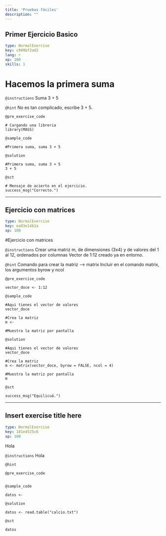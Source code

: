```yaml
---
title: 'Pruebas fáciles'
description: ""
---
```


## Primer Ejercicio Basico

```yaml
type: NormalExercise
key: c909bf2ad2
lang: r
xp: 100
skills: 1
```

# Hacemos la primera suma

`@instructions`
Suma 3 + 5

`@hint`
No es tan complicado, escribe 3 + 5.

`@pre_exercise_code`
```{r}
# Cargando una libreria
library(MASS)
```

`@sample_code`
```{r}
#Primera suma, suma 3 + 5
```

`@solution`
```{r}
#Primera suma, suma 3 + 5
3 + 5
```

`@sct`
```{r}
# Mensaje de acierto en el ejercicio.
success_msg("Correcto.")
```

---

## Ejercicio con matrices

```yaml
type: NormalExercise
key: ea83e14b1a
xp: 100
```

#Ejercicio con matrices

`@instructions`
Crear uma matriz m, de dimensiones (3x4) y de valores del 1 al 12, ordenados por columnas
Vector de 1:12 creado ya en entorno.

`@hint`
Comando para crear la matriz --> matrix
Incluir en el comando matrix, los argumentos byrow y ncol

`@pre_exercise_code`
```{r}
vector_doce <- 1:12
```

`@sample_code`
```{r}
#Aqui tienes el vector de valores
vector_doce

#Crea la matriz
m <- 

#Muestra la matriz por pantalla

```

`@solution`
```{r}
#Aqui tienes el vector de valores
vector_doce

#Crea la matriz
m <- matrix(vector_doce, byrow = FALSE, ncol = 4)

#Muestra la matriz por pantalla
m
```

`@sct`
```{r}
success_msg("Equilicuá.")
```

---

## Insert exercise title here

```yaml
type: NormalExercise
key: 181e4525c6
xp: 100
```

Hola

`@instructions`
Hola

`@hint`


`@pre_exercise_code`
```{r}

```

`@sample_code`
```{r}
datos <-
```

`@solution`
```{r}
datos <- read.table("calcio.txt")
```

`@sct`
```{r}
datos
```
